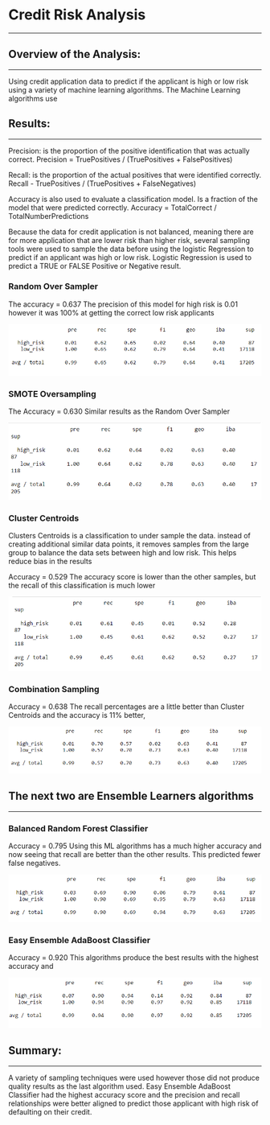 # Credit Risk Analysis
---
## Overview of the Analysis: 
---
Using credit application data to predict if the applicant is high or low risk using a 
variety of machine learning algorithms.
The Machine Learning algorithms use   

## Results: 
---
Precision: is the proportion of the positive identification that was actually correct. 
Precision = TruePositives / (TruePositives + FalsePositives) 

Recall: is the proportion of the actual positives that were identified correctly.
Recall - TruePositives / (TruePositives + FalseNegatives)

Accuracy is also used to evaluate a classification model.  Is a fraction of the model 
that were predicted correctly.
Accuracy = TotalCorrect / TotalNumberPredictions

Because the data for credit application is not balanced, meaning there are for more 
application that are lower risk than higher risk, several sampling tools were used 
to sample the data before using the logistic Regression to predict if an applicant 
was high or low risk.  Logistic Regression is used to predict a TRUE or FALSE 
Positive or Negative result.   

### Random Over Sampler
The accuracy = 0.637
The precision of this model for high risk is 0.01 however it was 100% at getting the 
correct low risk applicants

![Random Over Sampler](/images/bac_randomOverSampler.PNG)

### SMOTE Oversampling
The Accuracy = 0.630
Similar results as the Random Over Sampler

![SMOTE](/images/smote.png)

### Cluster Centroids
Clusters Centroids is a classification to under sample the data. instead of creating 
additional similar data points, it removes samples from the large group to balance 
the data sets between high and low risk.  This helps reduce bias in the results

Accuracy = 0.529
The accuracy score is lower than the other samples, but the recall of this classification 
is much lower

![Clusters Centroids](/images/cc.png)

### Combination Sampling
Accuracy = 0.638
The recall percentages are a little better than Cluster Centroids and the accuracy is 11% better,

![SMOTTENN](/images/smottenn.png)

## The next two are Ensemble Learners algorithms
---
### Balanced Random Forest Classifier
Accuracy = 0.795
Using this ML algorithms has a much higher accuracy and now seeing that recall are better 
than the other results.  This predicted fewer false negatives.

![Balanced Random Forest Classifier](/images/brfc.png)

### Easy Ensemble AdaBoost Classifier
Accuracy = 0.920
This algorithms produce the best results with the highest accuracy and 

![Easy Ensemble AdaBoost Classifier](/images/eeac.png)

## Summary: 
---
A variety of sampling techniques were used however those did not produce quality results
as the last algorithm used.  Easy Ensemble AdaBoost Classifier had the highest 
accuracy score and the precision and recall relationships were better aligned to predict 
those applicant with high risk of defaulting on their credit.

